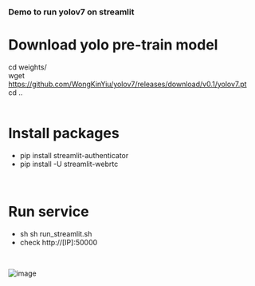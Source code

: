 ###  Demo to run yolov7 on streamlit

# Download yolo pre-train model
 cd weights/ <br>
 wget https://github.com/WongKinYiu/yolov7/releases/download/v0.1/yolov7.pt <br>
 cd ..<br>
 <br>
# Install packages
- pip install streamlit-authenticator
- pip install -U streamlit-webrtc
<br>

# Run service
- sh sh run_streamlit.sh
- check http://[IP]:50000
<br>


![image](https://user-images.githubusercontent.com/4043666/230533258-65549318-3538-4b82-bf86-7bc0bde34fdc.JPG)
